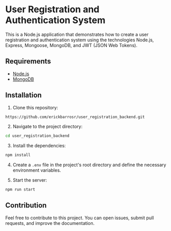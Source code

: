 # User Registration and Authentication System

This is a Node.js application that demonstrates how to create a user registration and authentication system using the technologies Node.js, Express, Mongoose, MongoDB, and JWT (JSON Web Tokens).

## Requirements

- [Node.js](https://nodejs.org/)
- [MongoDB](https://www.mongodb.com/)

## Installation

1. Clone this repository:

```bash
https://github.com/erickbarrosr/user_registration_backend.git
```

2. Navigate to the project directory:

```bash
cd user_registration_backend
```

3. Install the dependencies:

```bash
npm install
```

4. Create a `.env` file in the project's root directory and define the necessary environment variables.

5. Start the server:

```bash
npm run start
```

## Contribution

Feel free to contribute to this project. You can open issues, submit pull requests, and improve the documentation.
